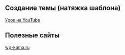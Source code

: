 ## Создание темы (натяжка шаблона)

[Урок на YouTube](https://www.youtube.com/playlist?list=PLcVuGt1dXgc3PQhr1Lg-BGh3X3svQl0ze)

## Полезные сайты

[wp-kama.ru](https://wp-kama.ru/)



